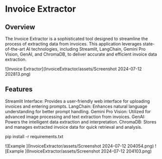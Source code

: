 # Invoice Extractor
## Overview
The Invoice Extractor is a sophisticated tool designed to streamline the process of extracting data from invoices. This application leverages state-of-the-art AI technologies, including Streamlit, LangChain, Gemini Pro Vision, GenAI, and ChromaDB, to deliver accurate and efficient invoice data extraction.

![Invoice Extractor](InvoiceExtractor/assets/Screenshot 2024-07-12 202813.png)

## Features
Streamlit Interface: Provides a user-friendly web interface for uploading invoices and entering prompts.
LangChain: Enhances natural language understanding for better prompt handling.
Gemini Pro Vision: Utilized for advanced image processing and text extraction from invoices.
GenAI: Powers the intelligent data extraction and interpretation.
ChromaDB: Stores and manages extracted invoice data for quick retrieval and analysis.

pip install -r requirements.txt

![Example ](InvoiceExtractor/assets/Screenshot 2024-07-12 204054.png)
![Example ](InvoiceExtractor/assets/Screenshot 2024-07-12 204103.png)
